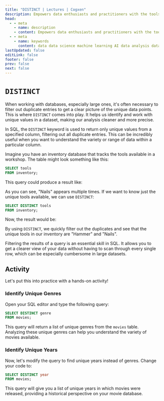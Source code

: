 ```yaml
---
title: "DISTINCT | Lectures | Cogxen"
description: Empowers data enthusiasts and practitioners with the tools and knowledge to unlock the potential of data.
head:
  - - meta
    - name: description
    - content: Empowers data enthusiasts and practitioners with the tools and knowledge to unlock the potential of data.
  - - meta
    - name: keywords
      content: data data science machine learning AI data analysis data-driven data enthusiasts data practitioners
lastUpdated: false
editLink: false
footer: false
prev: false
next: false
---
```


# `DISTINCT`

When working with databases, especially large ones, it's often necessary to filter out duplicate entries to get a clear picture of the unique data points. This is where `DISTINCT` comes into play. It helps us identify and work with unique values in a dataset, making our analysis cleaner and more precise.

In SQL, the `DISTINCT` keyword is used to return only unique values from a specified column, filtering out all duplicate entries. This can be incredibly useful when you want to understand the variety or range of data within a particular column.

Imagine you have an inventory database that tracks the tools available in a workshop. The table might look something like this:

```sql
SELECT tools
FROM inventory;
```

This query could produce a result like:

<ImageCard
img_url="https://i.imgur.com/yP9ckoA.png"
caption="Query Results"
copyright_owner="codecademy.com"
:bordered="true"
/>

As you can see, "Nails" appears multiple times. If we want to know just the unique tools available, we can use `DISTINCT`:

```sql
SELECT DISTINCT tools
FROM inventory;
```

Now, the result would be:

<ImageCard
img_url="https://i.imgur.com/5RXpeNL.png"
caption="Query Results"
copyright_owner="codecademy.com"
:bordered="true"
/>

By using `DISTINCT`, we quickly filter out the duplicates and see that the unique tools in our inventory are "Hammer" and "Nails".

Filtering the results of a query is an essential skill in SQL. It allows you to get a clearer view of your data without having to scan through every single row, which can be especially cumbersome in large datasets.

## Activity

Let's put this into practice with a hands-on activity!

### Identify Unique Genres

Open your SQL editor and type the following query:

```sql
SELECT DISTINCT genre
FROM movies;
```

This query will return a list of unique genres from the `movies` table. Analyzing these unique genres can help you understand the variety of movies available.

<ImageCard
img_url="https://i.imgur.com/Yl7XdOO.png"
caption="Query Results"
copyright_owner="codecademy.com"
:bordered="true"
/>

### Identify Unique Years

Now, let's modify the query to find unique years instead of genres. Change your code to:

```sql
SELECT DISTINCT year
FROM movies;
```

This query will give you a list of unique years in which movies were released, providing a historical perspective on your movie database.

<ImageCard
img_url="https://i.imgur.com/an771mi.png"
caption="Query Results"
copyright_owner="codecademy.com"
:bordered="true"
/>
